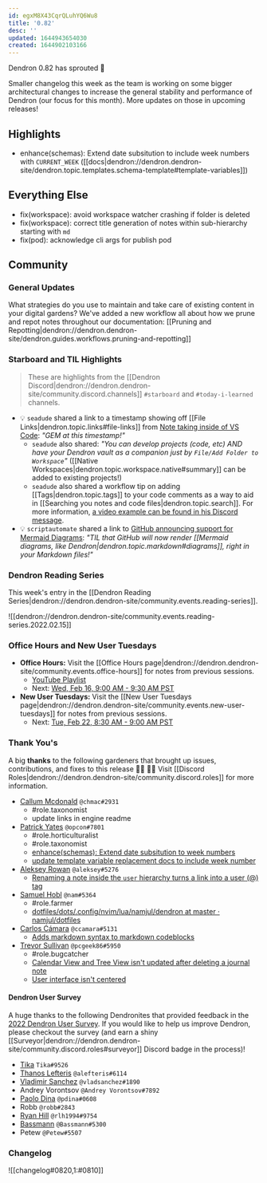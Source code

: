 ```yaml
---
id: egxM8X43CqrQLuhYQ6Wu8
title: '0.82'
desc: ''
updated: 1644943654030
created: 1644902103166
---
```


Dendron 0.82 has sprouted  🌱

Smaller changelog this week as the team is working on some bigger architectural changes to increase the general stability and performance of Dendron (our focus for this month). More updates on those in upcoming releases!

## Highlights
- enhance(schemas): Extend date subsitution to include week numbers with `CURRENT_WEEK` ([[docs|dendron://dendron.dendron-site/dendron.topic.templates.schema-template#template-variables]])

## Everything Else
- fix(workspace): avoid workspace watcher crashing if folder is deleted
- fix(workspace): correct title generation of notes within sub-hierarchy starting with `md`
- fix(pod): acknowledge cli args for publish pod

## Community

### General Updates

What strategies do you use to maintain and take care of existing content in your digital gardens? We've added a new workflow all about how we prune and repot notes throughout our documentation: [[Pruning and Repotting|dendron://dendron.dendron-site/dendron.guides.workflows.pruning-and-repotting]]

### Starboard and TIL Highlights

> These are highlights from the [[Dendron Discord|dendron://dendron.dendron-site/community.discord.channels]] `#starboard` and `#today-i-learned` channels.

- 💡 `seadude` shared a link to a timestamp showing off [[File Links|dendron.topic.links#file-links]] from [Note taking inside of VS Code](https://youtu.be/dW6m4_O0qvQ?t=1077): _"GEM at this timestamp!"_
    - `seadude` also shared: _"You can develop projects (code, etc) AND have your Dendron vault as a companion just by `File/Add Folder to Workspace`"_ ([[Native Workspaces|dendron.topic.workspace.native#summary]] can be added to existing projects!)
    - `seadude` also shared a workflow tip on adding [[Tags|dendron.topic.tags]] to your code comments as a way to aid in [[Searching you notes and code files|dendron.topic.search]]. For more information, [a video example can be found in his Discord message](https://discordapp.com/channels/717965437182410783/904891933284007966/942662051841572934).
- 💡 `scriptautomate` shared a link to [GitHub announcing support for Mermaid Diagrams](https://github.blog/2022-02-14-include-diagrams-markdown-files-mermaid/): _"TIL that GitHub will now render [[Mermaid diagrams, like Dendron|dendron.topic.markdown#diagrams]], right in your Markdown files!"_

### Dendron Reading Series

This week's entry in the [[Dendron Reading Series|dendron://dendron.dendron-site/community.events.reading-series]].

![[dendron://dendron.dendron-site/community.events.reading-series.2022.02.15]]

### Office Hours and New User Tuesdays

- **Office Hours:** Visit the [[Office Hours page|dendron://dendron.dendron-site/community.events.office-hours]] for notes from previous sessions.
    - [YouTube Playlist](https://link.dendron.so/6yPa)
    - Next: [Wed, Feb 16, 9:00 AM - 9:30 AM PST](https://link.dendron.so/luma)
- **New User Tuesdays:** Visit the [[New User Tuesdays page|dendron://dendron.dendron-site/community.events.new-user-tuesdays]] for notes from previous sessions.
    - Next: [Tue, Feb 22, 8:30 AM - 9:00 AM PST](https://link.dendron.so/luma)

### Thank You's

A big **thanks** to the following gardeners that brought up issues, contributions, and fixes to this release :man_farmer: :woman_farmer: 
Visit [[Discord Roles|dendron://dendron.dendron-site/community.discord.roles]] for more information.

- [Callum Mcdonald](https://github.com/chmac) `@chmac#2931`
  - #role.taxonomist
  - update links in engine readme
- [Patrick Yates](https://github.com/opcon) `@opcon#7801`
  - #role.horticulturalist
  - #role.taxonomist
  - [enhance(schemas): Extend date subsitution to week numbers](https://github.com/dendronhq/dendron/pull/2372)
  - [update template variable replacement docs to include week number](https://github.com/dendronhq/dendron-site/pull/397)
- [Aleksey Rowan](https://github.com/aleksey-rowan) `@aleksey#5276`
    - [Renaming a note inside the `user` hierarchy turns a link into a user (@) tag](https://github.com/dendronhq/dendron/issues/2386)
- [Samuel Hobl](https://github.com/namjul) `@nam#5364`
  - #role.farmer
  - [dotfiles/dots/.config/nvim/lua/namjul/dendron at master · namjul/dotfiles](https://github.com/namjul/dotfiles/tree/master/dots/.config/nvim/lua/namjul/dendron)
- [Carlos Cámara](https://github.com/ccamara) `@ccamara#5131`
  - [Adds markdown syntax to markdown codeblocks](https://github.com/dendronhq/dendron-site/pull/399)
- [Trevor Sullivan](https://github.com/pcgeek86) `@pcgeek86#5950`
    - #role.bugcatcher
    - [Calendar View and Tree View isn't updated after deleting a journal note](https://github.com/dendronhq/dendron/issues/2421)
    - [User interface isn't centered](https://github.com/dendronhq/dendron/issues/2420)

#### Dendron User Survey

A huge thanks to the following Dendronites that provided feedback in the [2022 Dendron User Survey](https://link.dendron.so/74EI). If you would like to help us improve Dendron, please checkout the survey (and earn a shiny [[Surveyor|dendron://dendron.dendron-site/community.discord.roles#surveyor]] Discord badge in the process)!

- [Tika](https://github.com/SR--) `Tika#9526`
- [Thanos Lefteris](https://github.com/alefteris) `@alefteris#6114`
- [Vladimir Sanchez](https://github.com/vladsanchez) `@vladsanchez#1890`
- Andrey Vorontsov `@Andrey Vorontsov#7892`
- [Paolo Dina](https://github.com/paolodina) `@pdina#0608`
- Robb `@robb#2843`
- [Ryan Hill](https://github.com/rlh1994) `@rlh1994#9754`
- [Bassmann](https://github.com/Bassmann) `@Bassmann#5300`
- Petew `@Petew#5507`

### Changelog
![[changelog#0820,1:#0810]]

